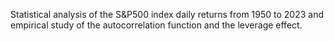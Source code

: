 Statistical analysis of the S&P500 index daily returns from 1950 to 2023 and empirical study of the autocorrelation function and the leverage effect.
